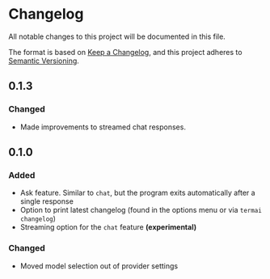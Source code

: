 # Changelog

All notable changes to this project will be documented in this file.

The format is based on [Keep a Changelog](https://keepachangelog.com/en/1.1.0/),
and this project adheres to [Semantic Versioning](https://semver.org/spec/v2.0.0.html).

## 0.1.3 

### Changed
- Made improvements to streamed chat responses.

## 0.1.0

### Added
- Ask feature. Similar to `chat`, but the program exits automatically after a single response
- Option to print latest changelog (found in the options menu or via `termai changelog`)
- Streaming option for the `chat` feature **(experimental)**

### Changed
- Moved model selection out of provider settings
